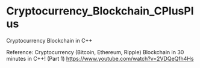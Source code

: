 # Cryptocurrency_Blockchain_CPlusPlus
Cryptocurrency Blockchain in C++

Reference:
Cryptocurrency (Bitcoin, Ethereum, Ripple) Blockchain in 30 minutes in C++! (Part 1)
https://www.youtube.com/watch?v=2VDQeQfh4Hs
